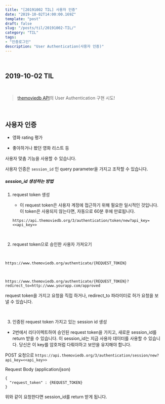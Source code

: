 ```yaml
---
title: "[20191002 TIL] 사용자 인증"
date: "2019-10-02T14:00:00.169Z"
template: "post"
draft: false
slug: "/posts/til/20191002-TIL/"
category: "TIL"
tags:
- "인증로그인"
description: "User Authentication(사용자 인증)"
---
```


<br>

## 2019-10-02 TIL

<br>

> [themoviedb API](https://developers.themoviedb.org/3/getting-started/authentication)의 User Authentication 구현 시도!

<br>

## 사용자 인증

- 영화 rating 평가

- 좋아하거나 봤던 영화 리스트 등

사용자 맞춤 기능을 사용할 수 있습니다.

사용자 인증은 `session_id` 인 query parameter을 가지고 조작할 수 있습니다.

##### session_id 생성하는 방법

1. request token 생성

    - 이 request token은 사용자 계정에 접근하기 위해 필요한 일시적인 것입니다. 이 token은 사용되지 않는다면, 자동으로 60분 후에 만료됩니다.

    `https://api.themoviedb.org/3/authentication/token/new?api_key=<<api_key>>`

<br>

2. request token으로 승인한 사용자 가져오기

<br>

`https://www.themoviedb.org/authenticate/{REQUEST_TOKEN}`

<br>

`https://www.themoviedb.org/authenticate/{REQUEST_TOKEN}?redirect_to=http://www.yourapp.com/approved`


request token을 가지고 요청을 직접 하거나, redirect_to 파라미터로 허가 요청을 보낼 수 있습니다.

<br>

3. 인증된 request token 가지고 있는 session id 생성

- 2번에서 리다이렉트하여 승인된 request token을 가지고, 새로운 session_id를 return 받을 수 있습니다. 이 session_id는 지금 사용자 데이터를 사용할 수 있습니다. 당신은 이 key를 암호처럼 다뤄야하고 보안을 유지해야 합니다.

POST 요청으로
`https://api.themoviedb.org/3/authentication/session/new?api_key=<<api_key>>`

Request Body (application/json)
```
{
  "request_token" : {REQUEST_TOKEN}
}
```

위와 같이 요청한다면 session_id를 return 받게 됩니다.

<br>
